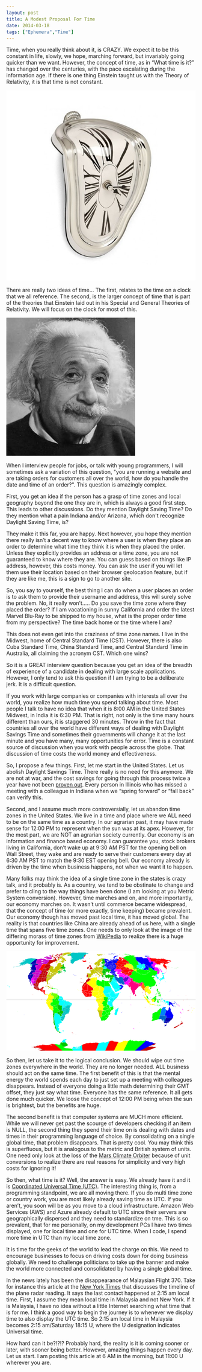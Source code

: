 ```yaml
---
layout: post
title: A Modest Proposal For Time
date: 2014-03-18
tags: ["Ephemera","Time"]
---
```


Time, when you really think about it, is CRAZY. We expect it to be this constant in life, slowly, we hope, marching forward,
but invariably going quicker than we want. However, the concept of time, as in “What time is it?” has changed over
the centuries, with the pace escalating during the information age. If there is one thing Einstein taught us with the Theory of
Relativity, it is that time is not constant.

![Melting Time](meltingTime.jpg)

There are really two ideas of time… The first, relates to the time on a clock that we all reference. The second, is the larger concept of time that is part of the theories that
Einstein laid out in his Special and General Theories of Relativity. We will focus on the clock for most of this.

![Einstein](einstein.jpg)

When I interview people for jobs, or talk with young programmers, I will sometimes ask a variation of this question, "you are running a
website and are taking orders for customers all over the world, how do you handle the date and time of an order?". This question
is amazingly complex.

First, you get an idea if the person has a grasp of time zones and local geography beyond the one they are in,
which is always a good first step. This leads to other discussions. Do they mention Daylight Saving Time? Do they mention what a pain Indiana and/or Arizona,
 which don't recognize Daylight Saving Time, is?

They make it this far, you are happy. Next however, you hope they mention there really isn’t a decent way to know where a user
is when they place an order to determine what time they think it is when they placed the order. Unless they explicitly provides
an address or a time zone, you are not guaranteed to know where they are. You can
 guess based on things like IP address, however, this costs money. You can ask the user if you will let them use their location
 based on their browser geolocation feature, but if they are like me, this is a sign to go to another site.

So, you say to yourself, the best thing I can do when a user places an order is to ask them to provide their username and
address, this will surely solve the problem. No, it really won’t….. Do you save the time zone where they placed the order? If I
am vacationing in sunny California and order the latest Marvel Blu-Ray to be shipped to my house, what is the proper order time
from my perspective? The time back home or the time where I am?

This does not even get into the craziness of time zone names. I live in the Midwest, home of Central Standard Time (CST).
However, there is also Cuba Standard Time, China Standard Time, and Central Standard Time in Australia, all claiming the acronym
CST. Which one wins?

So it is a GREAT interview question because you get an idea of the breadth of experience of a candidate in dealing with
large scale applications. However, I only tend
to ask this question if I am trying to be a deliberate jerk. It is a difficult question.

If you work with large companies or companies with interests all over the world, you realize how much time you spend talking
about time. Most people I talk to have no idea that when it is 8:00 AM in the United States Midwest, in India it is
6:30 PM. That is right, not only is the time many hours different than ours, it is staggered 30 minutes. Throw in the fact
that countries all over the world have different ways of dealing with Daylight Savings Time and sometimes their governments
will change it at the last minute and you have many, many opportunities for error. Time is a constant source of discussion when you
work with people across the globe. That discussion of time costs the world money and effectiveness.

So, I propose a few things. First, let me start in the United States. Let us abolish Daylight Savings Time. There really is no
need for this anymore. We are not at war, and the cost savings for going through this process twice a year have not been [proven
out](http://phys.org/news/2014-03-daylight-energy.html). Every person in Illinois who has missed a meeting with a colleague in
Indiana when we “spring forward” or “fall back” can
verify this.

Second, and I assume much more controversially, let us abandon time zones in the United States. We live in a time and place where we
ALL need to be on the same time as a country. In our agrarian past, it may have made sense for 12:00 PM to represent when the
sun was at its apex. However, for the most part, we are NOT an agrarian society currently. Our economy is an information and
finance based economy. I can guarantee you, stock brokers living in California, don’t wake up at 9:30 AM PST for the opening bell
on Wall Street, they wake and are ready to serve their customers every day at 6:30 AM PST to match the 9:30 EST opening bell. Our
economy already is driven by the time when business happens, not when we want it to happen.

Many folks may think the idea of a single time zone in the states is crazy talk, and it probably is. As a country, we tend to
be obstinate to change and prefer to cling to the way things have been done (I am looking at you Metric
System conversion). However, time marches and on, and more importantly, our economy marches
on. It wasn’t until commerce became widespread, that the concept of time (or more exactly, time keeping) became prevalent. Our
economy though has moved past local time, it has moved global. The reality is that countries like China are already ahead of us
here, with a single time that spans five time zones. One needs to only look at the image of the differing morass of
time zones from [WikiPedia](http://en.wikipedia.org/wiki/Time_zone)
to realize there is a huge opportunity for improvement.

![WikiPedia time zones](wikiTimeZones.png)

So then, let us take it to the logical conclusion. We should wipe out time zones everywhere in the world. They are no longer
needed. ALL business should act on the same time. The first benefit of this is that the mental energy the world spends each day
to just set up a meeting with colleagues disappears. Instead of everyone doing a little math determining their GMT offset, they just say what time.
Everyone has the same reference. It all gets done much quicker. We loose the concept of 12:00 PM being when the sun is brightest,
but the benefits are huge.

The second benefit is that computer systems are MUCH more efficient. While we will never get past the scourge of developers
checking if an item is NULL, the second thing they spend their time on is dealing with dates and times in their programming
language of choice. By consolidating on a single global time, that problem disappears. That is pretty cool. You may think this is
 superfluous, but it is analogous to the metric and British system of units. One need only look at the loss of the [Mars Climate
 Orbiter](http://en.wikipedia.org/wiki/Mars_Climate_Orbiter) because of unit conversions to realize there are real reasons for
 simplicity and very high costs for ignoring it!

So then, what time is it? Well, the answer is easy. We already have it and it is
[Coordinated Universal Time (UTC)](http://en.wikipedia.org/wiki/Coordinated_Universal_Time). The interesting thing is, from a
programming standpoint, we are all moving there. If you do multi time zone or country work, you are most likely already saving
time as UTC. If you aren’t, you soon will be as you move to a cloud infrastructure. Amazon Web Services (AWS) and Azure already
default to UTC since their servers are geographically dispersed and they need to standardize on tme.
This is so prevalent, that for me personally, on my development PCs I have two times displayed,
one for local time and one for UTC time. When I code, I spend more time in
UTC than my local time zone.

It is time for the geeks of the world to lead the charge on this. We need to encourage businesses to focus on driving costs
down for doing business globally. We need to challenge politicians to take up the banner and make the world more connected and
consolidated by having a single global time.

In the news lately has been the disappearance of Malaysian Flight 370. Take for instance this article at the
[New York Times](http://www.nytimes.com/2014/03/13/world/asia/missing-malaysia-airlines-flight-370.html)
that discusses the timeline of the plane radar reading. It says the last contact happened at 2:15 am local time. First, I
 assume they mean local time in Malaysia and not New York. If it is Malaysia, I have no idea without a little
 Internet searching what time that is for me. I think a good way to begin the journey is to whenever we display time to also
  display the UTC time. So 2:15 am local time in Malaysia becomes 2:15 am/Saturday 18:15 U, where the U designation indicates
 Universal time.

How hard can it be?!?!? Probably hard, the reality is it is coming sooner or later, with sooner being better.
However, amazing things happen every day. Let us start. I am posting this article at 6 AM in the morning, but 11:00 U
wherever you are.
